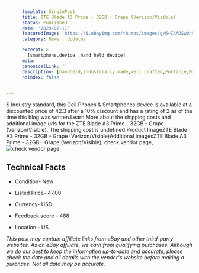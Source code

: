 ```yaml
---
      template: SinglePost
      title: ZTE Blade A3 Prime - 32GB - Grape (Verizon/Visible)
      status: Published
      date: '2023-02-11'
      featuredImage: 'https://i.ebayimg.com/thumbs/images/g/6~IAAOSwbhhjWJIJ/s-l225.jpg'
      category: News , Updates

      excerpt: >-
        [smartphone,device ,hand held device]
      meta:
      canonicalLink: ''
      description: [handheld,industrially made,well crafted,Portable,Mobile,Compact,Convenient,Lightweight,Maneuverable,Man-portable,Miniature,Carriable,Hand-held,Light,Holdable,Transportable,Mobile device,Pocket-sized,On-the-go,Wireless,Cordless,Compact size,Convenient size, smartphone,device ,hand held device]
      noindex: false

        
---
```

$
    Industry standard, this Cell Phones & Smartphones device is available at a discounted price of 42.3 after a 10% discount and has a rating of 2 as of the time this blog was written.Learn More about the shipping costs and additional image urls for the ZTE Blade A3 Prime - 32GB - Grape (Verizon/Visible). The shipping cost is undefined.Product ImageZTE Blade A3 Prime - 32GB - Grape (Verizon/Visible)Additional ImagesZTE Blade A3 Prime - 32GB - Grape (Verizon/Visible), check vendor page, ![check vendor page](https://origin-galleryplus.ebayimg.com/ws/web/125580099591_2_0_1/225x225.jpg,https://origin-galleryplus.ebayimg.com/ws/web/125580099591_3_0_1/225x225.jpg,https://origin-galleryplus.ebayimg.com/ws/web/125580099591_4_0_1/225x225.jpg,https://origin-galleryplus.ebayimg.com/ws/web/125580099591_5_0_1/225x225.jpg,https://origin-galleryplus.ebayimg.com/ws/web/125580099591_6_0_1/225x225.jpg,https://origin-galleryplus.ebayimg.com/ws/web/125580099591_7_0_1/225x225.jpg,https://origin-galleryplus.ebayimg.com/ws/web/125580099591_8_0_1/225x225.jpg)
    
    

 ## Technical Facts 



     
      

 - Condition- New 


      

 - Listed Price- 47.00 


      

 - Currency- USD 


      

 - Feedback score - 488 


      

 - Location - US 


      
      

 *_This post may contain affiliate links from eBay and other third-party websites. As an eBay affiliate, we earn from qualifying purchases. Although we do our best to keep the information up-to-date and accurate, please check the date and all details with the vendor's website before making a purchase. Not all data may be accurate._*



    
    
    
    
    